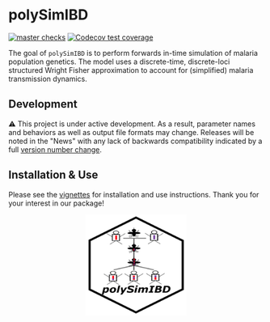 # polySimIBD

<!-- badges: start -->
[![master checks](https://github.com/nickbrazeau/polySimIBD/workflows/master_build/badge.svg)](https://github.com/nickbrazeau/polySimIBD/actions)
[![Codecov test coverage](https://codecov.io/gh/nickbrazeau/polySimIBD/branch/master/graph/badge.svg)](https://codecov.io/gh/nickbrazeau/polySimIBD?branch=master)

The goal of `polySimIBD` is to perform forwards in-time simulation of malaria population genetics. The model uses a discrete-time, discrete-loci structured Wright Fisher approximation to account for (simplified) malaria transmission dynamics.   


## Development
:warning: This project is under active development. As a result, parameter names and behaviors as well as output file formats may change. Releases will be noted in the "News" with any lack of backwards compatibility indicated by a full [version number change](https://r-pkgs.org/release.html#release-version).


## Installation & Use
Please see the [vignettes](https://nickbrazeau.github.io/polySimIBD/) for installation and use instructions. Thank you for your interest in our package! 


<p align="center">
<img src="https://raw.githubusercontent.com/nickbrazeau/polySimIBD/master/R_ignore/images/polysimibd_hex.png" width="200" height="200">
</p>
